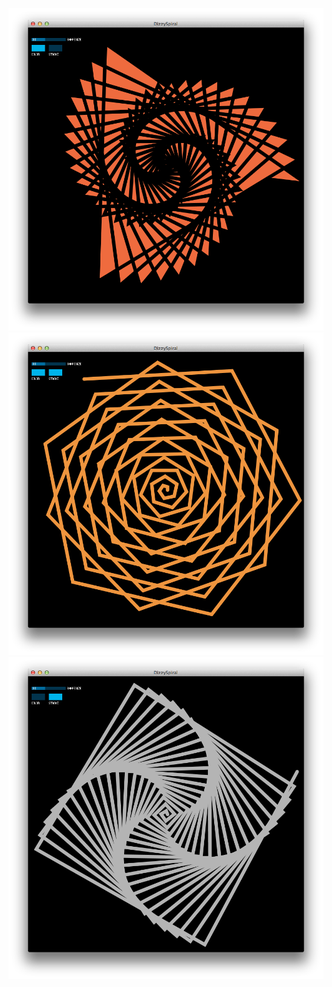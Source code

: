 
![](./screenshots/screenshot-01.png)
![](./screenshots/screenshot-02.png)
![](./screenshots/screenshot-03.png)
